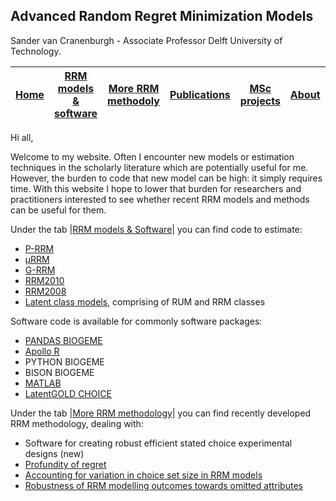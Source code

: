 ## Advanced Random Regret Minimization Models

 Sander van Cranenburgh - Associate Professor Delft University of Technology.
 
| [Home]() | [RRM models & software](https://github.com/sandervancranenburgh/advancedRRMmodels/tree/main/RRM%20Models%20%26%20Software) | [More RRM methodoly](https://github.com/sandervancranenburgh/advancedRRMmodels/tree/main/RRM%20Methodology)  | [Publications](https://github.com/sandervancranenburgh/advancedRRMmodels/tree/main/Publications) | [MSc projects](https://github.com/sandervancranenburgh/advancedRRMmodels) | [About](https://www.tudelft.nl/tbm/onze-faculteit/engineering-systems-and-services/people/associate-professors/drir-s-sander-van-cranenburgh?0%5BL%5D=&cHash=b2ae04d80d909091b5ba2f09e70b0448) | [More](https://github.com/sandervancranenburgh/advancedRRMmodels)
--|--|--|--|--|--|--

Hi all,

Welcome to my website. Often I encounter new models or estimation techniques in the scholarly literature which are potentially useful for me. However, the burden to code that new model can be high: it simply requires time. With this website I hope to lower that burden for  researchers  and  practitioners interested to see whether recent RRM models and methods can be useful for them.

Under the tab |[RRM models & Software](https://github.com/sandervancranenburgh/advancedRRMmodels/RRM%20models%20%26%20Software)| you can find code to estimate:

-   [P-RRM](https://github.com/sandervancranenburgh/advancedRRMmodels/tree/main/RRM%20Models%20%26%20Software/P-RRM) 
-   [μRRM](https://github.com/sandervancranenburgh/advancedRRMmodels/tree/main/RRM%20Models%20%26%20Software/%C2%B5RRM)
-   [G-RRM](https://github.com/sandervancranenburgh/advancedRRMmodels/tree/main/RRM%20Models%20%26%20Software/G-RRM)
-   [RRM2010](https://github.com/sandervancranenburgh/advancedRRMmodels/tree/main/RRM%20Models%20%26%20Software/RRM2010)
-   [RRM2008](https://github.com/sandervancranenburgh/advancedRRMmodels/tree/main/RRM%20Models%20%26%20Software/RRM2008)
-   [Latent class models](https://github.com/sandervancranenburgh/advancedRRMmodels/tree/main/RRM%20Models%20%26%20Software/Latent%20class%20models), comprising of RUM and RRM classes

Software code is available for commonly software packages:

-   [PANDAS BIOGEME](http://biogeme.epfl.ch/)
-   [Apollo R](http://www.apollochoicemodelling.com/)
-   PYTHON BIOGEME
-   BISON BIOGEME
-   [MATLAB](http://nl.mathworks.com/products/matlab/)
-   [LatentGOLD CHOICE](http://www.statisticalinnovations.com/)


Under the tab |[More RRM methodology](https://github.com/sandervancranenburgh/advancedRRMmodels/tree/main/RRM%20Methodology)| you can find recently developed RRM methodology, dealing with:

-   Software for creating robust efficient stated choice experimental designs  (new)
-   [Profundity of regret](https://github.com/sandervancranenburgh/advancedRRMmodels/tree/main/RRM%20Methodology/Profundity%20of%20regret)
-   [Accounting for variation in choice set size in RRM models](https://github.com/sandervancranenburgh/advancedRRMmodels/tree/main/RRM%20Methodology/Variation%20in%20choice%20set%20size)
-   [Robustness of RRM modelling outcomes towards omitted attributes](https://github.com/sandervancranenburgh/advancedRRMmodels/tree/main/RRM%20Methodology/Robustness%20of%20RRM%20models)

